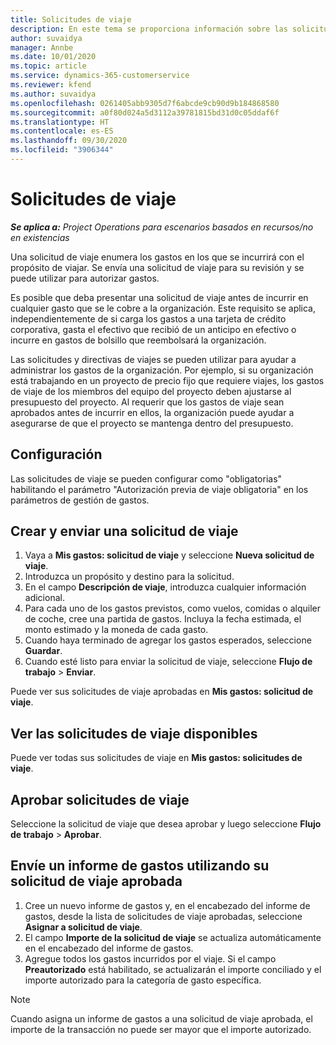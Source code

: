 ```yaml
---
title: Solicitudes de viaje
description: En este tema se proporciona información sobre las solicitudes de viaje.
author: suvaidya
manager: Annbe
ms.date: 10/01/2020
ms.topic: article
ms.service: dynamics-365-customerservice
ms.reviewer: kfend
ms.author: suvaidya
ms.openlocfilehash: 0261405abb9305d7f6abcde9cb90d9b184868580
ms.sourcegitcommit: a0f80d024a5d3112a39781815bd31d0c05ddaf6f
ms.translationtype: HT
ms.contentlocale: es-ES
ms.lasthandoff: 09/30/2020
ms.locfileid: "3906344"
---
```

# <a name="travel-requisitions"></a>Solicitudes de viaje

_**Se aplica a:** Project Operations para escenarios basados en recursos/no en existencias_

Una solicitud de viaje enumera los gastos en los que se incurrirá con el propósito de viajar. Se envía una solicitud de viaje para su revisión y se puede utilizar para autorizar gastos.

Es posible que deba presentar una solicitud de viaje antes de incurrir en cualquier gasto que se le cobre a la organización. Este requisito se aplica, independientemente de si carga los gastos a una tarjeta de crédito corporativa, gasta el efectivo que recibió de un anticipo en efectivo o incurre en gastos de bolsillo que reembolsará la organización.

Las solicitudes y directivas de viajes se pueden utilizar para ayudar a administrar los gastos de la organización. Por ejemplo, si su organización está trabajando en un proyecto de precio fijo que requiere viajes, los gastos de viaje de los miembros del equipo del proyecto deben ajustarse al presupuesto del proyecto. Al requerir que los gastos de viaje sean aprobados antes de incurrir en ellos, la organización puede ayudar a asegurarse de que el proyecto se mantenga dentro del presupuesto.

## <a name="configuration"></a>Configuración 

Las solicitudes de viaje se pueden configurar como "obligatorias" habilitando el parámetro "Autorización previa de viaje obligatoria" en los parámetros de gestión de gastos. 

## <a name="create-and-submit-a-travel-requisition"></a>Crear y enviar una solicitud de viaje

1. Vaya a **Mis gastos: solicitud de viaje** y seleccione **Nueva solicitud de viaje**.
2. Introduzca un propósito y destino para la solicitud.
3. En el campo **Descripción de viaje**, introduzca cualquier información adicional. 
4. Para cada uno de los gastos previstos, como vuelos, comidas o alquiler de coche, cree una partida de gastos. Incluya la fecha estimada, el monto estimado y la moneda de cada gasto. 
5. Cuando haya terminado de agregar los gastos esperados, seleccione **Guardar**.
6. Cuando esté listo para enviar la solicitud de viaje, seleccione **Flujo de trabajo** > **Enviar**.

Puede ver sus solicitudes de viaje aprobadas en **Mis gastos: solicitud de viaje**. 

## <a name="view-available-travel-requisitions"></a>Ver las solicitudes de viaje disponibles

Puede ver todas sus solicitudes de viaje en **Mis gastos: solicitudes de viaje**.

## <a name="approve-travel-requisitions"></a>Aprobar solicitudes de viaje

Seleccione la solicitud de viaje que desea aprobar y luego seleccione **Flujo de trabajo** > **Aprobar**.  

## <a name="submit-an-expense-report-using-your-approved-travel-requisition"></a>Envíe un informe de gastos utilizando su solicitud de viaje aprobada

1. Cree un nuevo informe de gastos y, en el encabezado del informe de gastos, desde la lista de solicitudes de viaje aprobadas, seleccione **Asignar a solicitud de viaje**.
2. El campo **Importe de la solicitud de viaje** se actualiza automáticamente en el encabezado del informe de gastos.
3. Agregue todos los gastos incurridos por el viaje. Si el campo **Preautorizado** está habilitado, se actualizarán el importe conciliado y el importe autorizado para la categoría de gasto específica.

> [!NOTE]
> Cuando asigna un informe de gastos a una solicitud de viaje aprobada, el importe de la transacción no puede ser mayor que el importe autorizado. 
